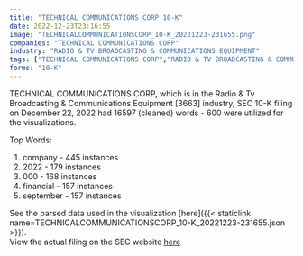 ```yaml
---
title: "TECHNICAL COMMUNICATIONS CORP 10-K"
date: 2022-12-23T23:16:55
image: "TECHNICALCOMMUNICATIONSCORP_10-K_20221223-231655.png"
companies: "TECHNICAL COMMUNICATIONS CORP"
industry: "RADIO & TV BROADCASTING & COMMUNICATIONS EQUIPMENT"
tags: ["TECHNICAL COMMUNICATIONS CORP","RADIO & TV BROADCASTING & COMMUNICATIONS EQUIPMENT","12-22-2022","10-K"]
forms: "10-K"
---
```

TECHNICAL COMMUNICATIONS CORP, which is in the Radio & Tv Broadcasting & Communications Equipment [3663] industry, SEC 10-K filing on December 22, 2022 had 16597 (cleaned) words - 600 were utilized for the visualizations.

Top Words:
1. company - 445 instances
2. 2022 - 179 instances
3. 000 - 168 instances
4. financial - 157 instances
5. september - 157 instances


See the parsed data used in the visualization [here]({{< staticlink name=TECHNICALCOMMUNICATIONSCORP_10-K_20221223-231655.json >}}).  
View the actual filing on the SEC website [here](https://www.sec.gov/Archives/edgar/data/96699/0001171843-22-008187.txt)